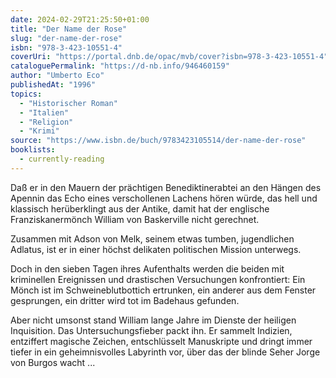 ```yaml
---
date: 2024-02-29T21:25:50+01:00
title: "Der Name der Rose"
slug: "der-name-der-rose"
isbn: "978-3-423-10551-4"
coverUri: "https://portal.dnb.de/opac/mvb/cover?isbn=978-3-423-10551-4"
cataloguePermalink: "https://d-nb.info/946460159"
author: "Umberto Eco"
publishedAt: "1996"
topics:
  - "Historischer Roman"
  - "Italien"
  - "Religion"
  - "Krimi"
source: "https://www.isbn.de/buch/9783423105514/der-name-der-rose"
booklists:
  - currently-reading
---
```


Daß er in den Mauern der prächtigen Benediktinerabtei an den Hängen des Apennin 
das Echo eines verschollenen Lachens hören würde, das hell und klassisch 
herüberklingt aus der Antike, damit hat der englische Franziskanermönch William 
von Baskerville nicht gerechnet.

Zusammen mit Adson von Melk, seinem etwas tumben, jugendlichen Adlatus, ist er 
in einer höchst delikaten politischen Mission unterwegs.

Doch in den sieben Tagen ihres Aufenthalts werden die beiden mit kriminellen 
Ereignissen und drastischen Versuchungen konfrontiert: Ein Mönch ist im 
Schweineblutbottich ertrunken, ein anderer aus dem Fenster gesprungen, ein 
dritter wird tot im Badehaus gefunden.

Aber nicht umsonst stand William lange Jahre im Dienste der heiligen Inquisition. 
Das Untersuchungsfieber packt ihn. Er sammelt Indizien, entziffert magische 
Zeichen, entschlüsselt Manuskripte und dringt immer tiefer in ein 
geheimnisvolles Labyrinth vor, über das der blinde Seher Jorge von Burgos wacht 
...